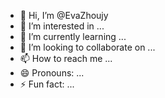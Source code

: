 - 👋 Hi, I’m @EvaZhoujy
- 👀 I’m interested in ...
- 🌱 I’m currently learning ...
- 💞️ I’m looking to collaborate on ...
- 📫 How to reach me ...
- 😄 Pronouns: ...
- ⚡ Fun fact: ...

<!---
EvaZhoujy/EvaZhoujy is a ✨ special ✨ repository because its `README.md` (this file) appears on your GitHub profile.
You can click the Preview link to take a look at your changes.
--->
